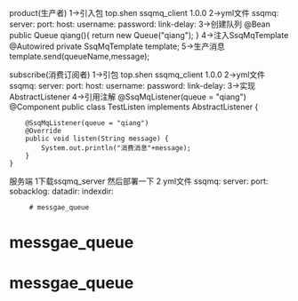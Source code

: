 
product(生产者) 
    1->引入包
        <dependency>
            <groupId>top.shen</groupId>
            <artifactId>ssqmq_client</artifactId>
            <version>1.0.0</version>
        </dependency>
     2->yml文件
        ssqmq:
          server:
            port: 
            host: 
            username: 
            password: 
            link-delay: 
    3->创建队列
        @Bean
        public Queue qiang(){
            return new Queue("qiang");
        }
    4->注入SsqMqTemplate
        @Autowired
        private SsqMqTemplate template;
    5->生产消息
        template.send(queueName,message);
        
subscribe(消费订阅者)
    1->引包
        <dependency>
            <groupId>top.shen</groupId>
            <artifactId>ssqmq_client</artifactId>
            <version>1.0.0</version>
        </dependency>
    2->yml文件
         ssqmq:
           server:
             port: 
             host: 
             username: 
             password: 
             link-delay: 
    3->实现 AbstractListener
    4->引用注解 @SsqMqListener(queue = "qiang")
    @Component
    public class TestListen implements AbstractListener {
        
        @SsqMqListener(queue = "qiang")
        @Override
        public void listen(String message) {
            System.out.println("消费消息"+message);
        }
    }

服务端
    1下载ssqmq_server 然后部署一下
    2 yml文件
        ssqmq:
          server:
            port: 
            sobacklog: 
            datadir: 
            indexdir: 
 
         # messgae_queue
# messgae_queue
# messgae_queue
